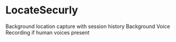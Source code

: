 # LocateSecurly
  Background location capture with session history
  Background Voice Recording if human voices present
